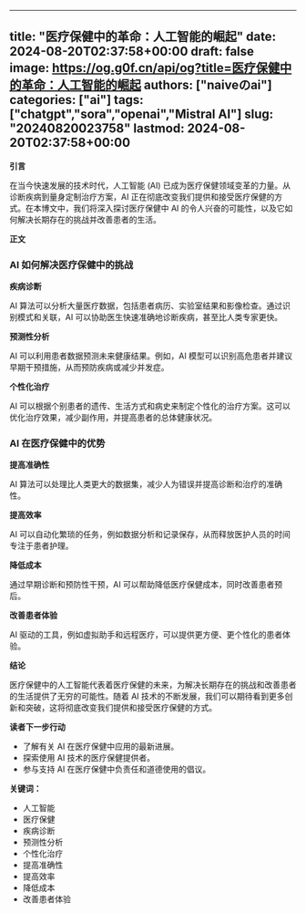 
---
title: "医疗保健中的革命：人工智能的崛起"
date: 2024-08-20T02:37:58+00:00
draft: false
image: https://og.g0f.cn/api/og?title=医疗保健中的革命：人工智能的崛起
authors: ["naiveのai"]
categories: ["ai"]
tags: ["chatgpt","sora","openai","Mistral AI"]
slug: "20240820023758"
lastmod: 2024-08-20T02:37:58+00:00
---
**引言**

在当今快速发展的技术时代，人工智能 (AI) 已成为医疗保健领域变革的力量。从诊断疾病到量身定制治疗方案，AI 正在彻底改变我们提供和接受医疗保健的方式。在本博文中，我们将深入探讨医疗保健中 AI 的令人兴奋的可能性，以及它如何解决长期存在的挑战并改善患者的生活。

**正文**

### AI 如何解决医疗保健中的挑战

**疾病诊断**

AI 算法可以分析大量医疗数据，包括患者病历、实验室结果和影像检查。通过识别模式和关联，AI 可以协助医生快速准确地诊断疾病，甚至比人类专家更快。

**预测性分析**

AI 可以利用患者数据预测未来健康结果。例如，AI 模型可以识别高危患者并建议早期干预措施，从而预防疾病或减少并发症。

**个性化治疗**

AI 可以根据个别患者的遗传、生活方式和病史来制定个性化的治疗方案。这可以优化治疗效果，减少副作用，并提高患者的总体健康状况。

### AI 在医疗保健中的优势

**提高准确性**

AI 算法可以处理比人类更大的数据集，减少人为错误并提高诊断和治疗的准确性。

**提高效率**

AI 可以自动化繁琐的任务，例如数据分析和记录保存，从而释放医护人员的时间专注于患者护理。

**降低成本**

通过早期诊断和预防性干预，AI 可以帮助降低医疗保健成本，同时改善患者预后。

**改善患者体验**

AI 驱动的工具，例如虚拟助手和远程医疗，可以提供更方便、更个性化的患者体验。

**结论**

医疗保健中的人工智能代表着医疗保健的未来，为解决长期存在的挑战和改善患者的生活提供了无穷的可能性。随着 AI 技术的不断发展，我们可以期待看到更多创新和突破，这将彻底改变我们提供和接受医疗保健的方式。

**读者下一步行动**

* 了解有关 AI 在医疗保健中应用的最新进展。
* 探索使用 AI 技术的医疗保健提供者。
* 参与支持 AI 在医疗保健中负责任和道德使用的倡议。

**关键词：**

* 人工智能
* 医疗保健
* 疾病诊断
* 预测性分析
* 个性化治疗
* 提高准确性
* 提高效率
* 降低成本
* 改善患者体验